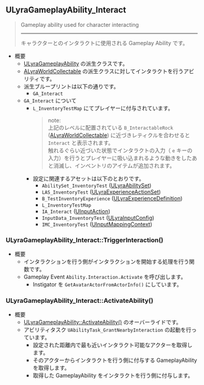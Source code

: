 ## ULyraGameplayAbility_Interact

> Gameplay ability used for character interacting  
> 
> ----
> キャラクターとのインタラクトに使用される Gameplay Ability です。  

* 概要
	* [ULyraGameplayAbility] の派生クラスです。
	* [ALyraWorldCollectable] の派生クラスに対してインタラクトを行うアビリティです。
	* 派生ブループリントは以下の通りです。
		* `GA_Interact`
	* `GA_Interact` について
		* `L_InventoryTestMap` にてプレイヤーに付与されています。
			> note:  
			> 上記のレベルに配置されている `B_InteractableRock` ([ALyraWorldCollectable]) に近づきレティクルを合わせると `Interact` と表示されます。  
			> 触れるぐらい近づいた状態でインタラクトの入力（ `e` キーの入力）を行うとプレイヤーに吸い込まれるような動きをしたあと消滅し、インベントリのアイテムが追加されます。
		* 設定に関連するアセットは以下のとおりです。
			* `AbilitySet_InventoryTest` ([ULyraAbilitySet]) 
			* `LAS_InventoryTest` ([ULyraExperienceActionSet])
			* `B_TestInventoryExperience` ([ULyraExperienceDefinition])
			* `L_InventoryTestMap`
			* `IA_Interact` ([UInputAction])
			* `InputData_InventoryTest` ([ULyraInputConfig])
			* `IMC_InventoryTest` ([UInputMappingContext])

### ULyraGameplayAbility_Interact::TriggerInteraction()

* 概要
	* インタラクションを行う側がインタラクションを開始する処理を行う関数です。
	* Gameplay Event `Ability.Interaction.Activate` を呼び出します。
		* Instigator を `GetAvatarActorFromActorInfo()` にしています。

### ULyraGameplayAbility_Interact::ActivateAbility()

* 概要
	* [ULyraGameplayAbility::ActivateAbility()] のオーバーライドです。
	* アビリティタスク `UAbilityTask_GrantNearbyInteraction` の起動を行っています。
		* 設定された距離内で最も近いインタラクト可能なアクターを取得します。
		* そのアクターからインタラクトを行う側に付与する GameplayAbility を取得します。
		* 取得した GameplayAbility をインタラクトを行う側に付与します。


<!--- ページ内のリンク --->

<!--- 自前の画像へのリンク --->

<!--- generated --->
[ULyraExperienceActionSet]: ../../Lyra/Experience/ULyraExperienceActionSet.md#ulyraexperienceactionset
[ULyraExperienceDefinition]: ../../Lyra/Experience/ULyraExperienceDefinition.md#ulyraexperiencedefinition
[ULyraAbilitySet]: ../../Lyra/GameplayAbility/ULyraAbilitySet.md#ulyraabilityset
[ULyraGameplayAbility]: ../../Lyra/GameplayAbility/ULyraGameplayAbility.md#ulyragameplayability
[ULyraGameplayAbility::ActivateAbility()]: ../../Lyra/GameplayAbility/ULyraGameplayAbility.md#ulyragameplayabilityactivateability
[ULyraInputConfig]: ../../Lyra/Input/ULyraInputConfig.md#ulyrainputconfig
[ALyraWorldCollectable]: ../../Lyra/Interact/ALyraWorldCollectable.md#alyraworldcollectable
[UInputAction]: ../../UE/Input/UInputAction.md#uinputaction
[UInputMappingContext]: ../../UE/Input/UInputMappingContext.md#uinputmappingcontext

